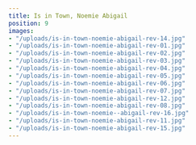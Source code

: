 ```yaml
---
title: Is in Town, Noemie Abigail
position: 9
images:
- "/uploads/is-in-town-noemie-abigail-rev-14.jpg"
- "/uploads/is-in-town-noemie-abigail-rev-01.jpg"
- "/uploads/is-in-town-noemie-abigail-rev-02.jpg"
- "/uploads/is-in-town-noemie-abigail-rev-03.jpg"
- "/uploads/is-in-town-noemie-abigail-rev-04.jpg"
- "/uploads/is-in-town-noemie-abigail-rev-05.jpg"
- "/uploads/is-in-town-noemie-abigail-rev-06.jpg"
- "/uploads/is-in-town-noemie-abigail-rev-07.jpg"
- "/uploads/is-in-town-noemie-abigail-rev-12.jpg"
- "/uploads/is-in-town-noemie-abigail-rev-08.jpg"
- "/uploads/is-in-town-noemie--abigail-rev-16.jpg"
- "/uploads/is-in-town-noemie-abigail-rev-11.jpg"
- "/uploads/is-in-town-noemie-abigail-rev-15.jpg"
---
```


